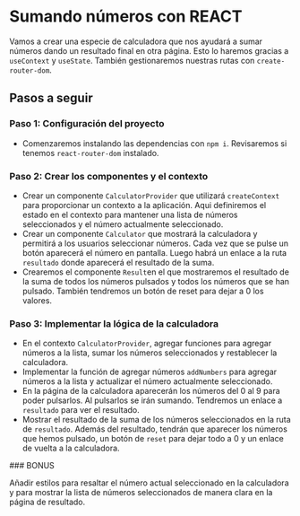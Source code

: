 # Sumando números con REACT

Vamos a crear una especie de calculadora que nos ayudará a sumar números dando un resultado final en otra página. Esto lo haremos gracias a `useContext` y `useState`. También gestionaremos nuestras rutas con `create-router-dom`. 

## Pasos a seguir

### Paso 1: Configuración del proyecto
- Comenzaremos instalando las dependencias con `npm i`. Revisaremos si tenemos `react-router-dom` instalado. 

### Paso 2: Crear los componentes y el contexto
- Crear un componente `CalculatorProvider` que utilizará `createContext` para proporcionar un contexto a la aplicación. Aqui definiremos el estado en el contexto para mantener una lista de números seleccionados y el número actualmente seleccionado.
- Crear un componente `Calculator` que mostrará la calculadora y permitirá a los usuarios seleccionar números.
Cada vez que se pulse un botón aparecerá el número en pantalla. Luego habrá un enlace a la ruta `resultado` donde aparecerá el resultado de la suma.
- Crearemos el componente `Result`en el que mostraremos el resultado de la suma de todos los números pulsados y todos los números que se han pulsado. También tendremos un botón de reset para dejar a 0 los valores. 

### Paso 3: Implementar la lógica de la calculadora
- En el contexto `CalculatorProvider`, agregar funciones para agregar números a la lista, sumar los números seleccionados y restablecer la calculadora.
- Implementar la función de agregar números `addNumbers` para agregar números a la lista y actualizar el número actualmente seleccionado.
- En la página de la calculadora aparecerán los números del 0 al 9 para poder pulsarlos. Al pulsarlos se irán sumando. Tendremos un enlace a `resultado` para ver el resultado. 
- Mostrar el resultado de la suma de los números seleccionados en la ruta de `resultado`. Además del resultado, tendrán que aparecer los números que hemos pulsado, un botón de `reset` para dejar todo a 0 y un enlace de vuelta a la calculadora.

### BONUS

Añadir estilos para resaltar el número actual seleccionado en la calculadora y para mostrar la lista de números seleccionados de manera clara en la página de resultado.

